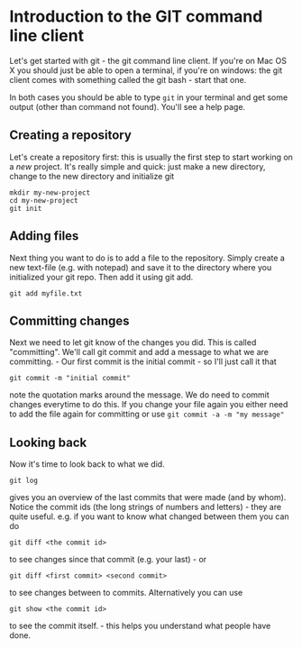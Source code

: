 Introduction to the GIT command line client
===========================================

Let's get started with git - the git command line client. If you're on Mac
OS X you should just be able to open a terminal, if you're on windows: the
git client comes with something called the git bash - start that one.

In both cases you should be able to type ```git``` in your terminal and get
some output (other than command not found). You'll see a help page.

Creating a repository
---------------------

Let's create a repository first: this is usually the first step to start
working on a *new* project. It's really simple and quick: just make a new
directory, change to the new directory and initialize git

```
mkdir my-new-project
cd my-new-project
git init
```

Adding files
------------

Next thing you want to do is to add a file to the repository. Simply create
a new text-file (e.g. with notepad) and save it to the directory where you
initialized your git repo. Then add it using git add. 

```
git add myfile.txt
```

Committing changes
------------------

Next we need to let git know of the changes you did. This is called
"committing". We'll call git commit and add a message to what we are
committing. - Our first commit is the initial commit - so I'll just call it
that

```
git commit -m "initial commit"
```

note the quotation marks around the message. We do need to commit changes
everytime to do this. If you change your file again you either need to
add the file again for committing or use ```git commit -a -m "my message"```

Looking back
------------

Now it's time to look back to what we did.

```
git log
```

gives you an overview of the last commits that were made (and by whom).
Notice the commit ids (the long strings of numbers and letters) - they are
quite useful. e.g. if you want to know what changed between them you can do

```
git diff <the commit id>
```

to see changes since that commit (e.g. your last) - or 

```
git diff <first commit> <second commit>
```

to see changes between to commits.
Alternatively you can use 

```
git show <the commit id>
```

to see the commit itself. - this helps you understand what people have
done.


